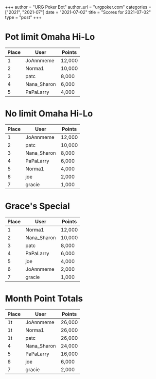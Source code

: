 +++
author = "URG Poker Bot"
author_url = "urgpoker.com"
categories = ["2021", "2021-07"]
date = "2021-07-02"
title = "Scores for 2021-07-02"
type = "post"
+++
# Pot limit Omaha Hi-Lo

| Place | User | Points |
|-------|------|--------|
| 1 | JoAnnmeme | 12,000 |
| 2 | Norma1 | 10,000 |
| 3 | patc | 8,000 |
| 4 | Nana_Sharon | 6,000 |
| 5 | PaPaLarry | 4,000 |

# No limit Omaha Hi-Lo

| Place | User | Points |
|-------|------|--------|
| 1 | JoAnnmeme | 12,000 |
| 2 | patc | 10,000 |
| 3 | Nana_Sharon | 8,000 |
| 4 | PaPaLarry | 6,000 |
| 5 | Norma1 | 4,000 |
| 6 | joe | 2,000 |
| 7 | gracie | 1,000 |

# Grace's Special

| Place | User | Points |
|-------|------|--------|
| 1 | Norma1 | 12,000 |
| 2 | Nana_Sharon | 10,000 |
| 3 | patc | 8,000 |
| 4 | PaPaLarry | 6,000 |
| 5 | joe | 4,000 |
| 6 | JoAnnmeme | 2,000 |
| 7 | gracie | 1,000 |

# Month Point Totals

| Place | User | Points |
|-------|------|--------|
| 1t | JoAnnmeme | 26,000 |
| 1t | Norma1 | 26,000 |
| 1t | patc | 26,000 |
| 4 | Nana_Sharon | 24,000 |
| 5 | PaPaLarry | 16,000 |
| 6 | joe | 6,000 |
| 7 | gracie | 2,000 |
